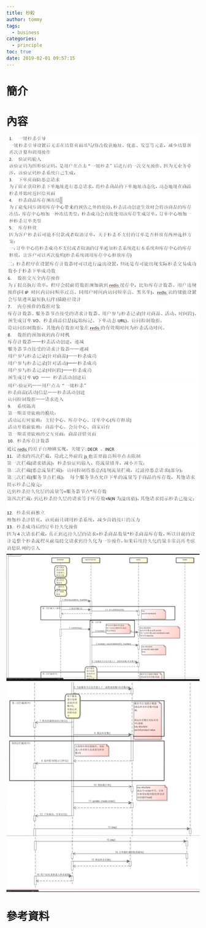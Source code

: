 ```yaml
---
title: 秒殺
author: tommy
tags:
  - business
categories:
  - principle
toc: true
date: 2019-02-01 09:57:15
---
```


# 簡介



<!--more-->
# 內容


![](../images/20190201093353.png)
![](../images/20190201093435.png)
![](../images/20190201093517.png)
![](../images/20190201093537.png)
![](../images/20190201093939.png)
![](../images/20190201094026.png)
![](../images/20190201094057.png)



# 參考資料


